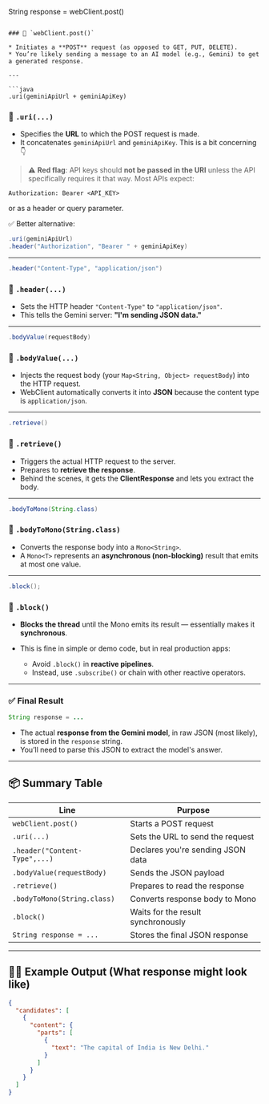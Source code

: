 String response = webClient.post()
```

### 🔹 `webClient.post()`

* Initiates a **POST** request (as opposed to GET, PUT, DELETE).
* You’re likely sending a message to an AI model (e.g., Gemini) to get a generated response.

---

```java
.uri(geminiApiUrl + geminiApiKey)
```

### 🔹 `.uri(...)`

* Specifies the **URL** to which the POST request is made.
* It concatenates `geminiApiUrl` and `geminiApiKey`. This is a bit concerning 👇

> ⚠️ **Red flag**: API keys should **not be passed in the URI** unless the API specifically requires it that way.
> Most APIs expect:

```http
Authorization: Bearer <API_KEY>
```

or as a header or query parameter.

✅ Better alternative:

```java
.uri(geminiApiUrl)
.header("Authorization", "Bearer " + geminiApiKey)
```

---

```java
.header("Content-Type", "application/json")
```

### 🔹 `.header(...)`

* Sets the HTTP header `"Content-Type"` to `"application/json"`.
* This tells the Gemini server: **"I'm sending JSON data."**

---

```java
.bodyValue(requestBody)
```

### 🔹 `.bodyValue(...)`

* Injects the request body (your `Map<String, Object> requestBody`) into the HTTP request.
* WebClient automatically converts it into **JSON** because the content type is `application/json`.

---

```java
.retrieve()
```

### 🔹 `.retrieve()`

* Triggers the actual HTTP request to the server.
* Prepares to **retrieve the response**.
* Behind the scenes, it gets the **ClientResponse** and lets you extract the body.

---

```java
.bodyToMono(String.class)
```

### 🔹 `.bodyToMono(String.class)`

* Converts the response body into a `Mono<String>`.
* A `Mono<T>` represents an **asynchronous (non-blocking)** result that emits at most one value.

---

```java
.block();
```

### 🔹 `.block()`

* **Blocks the thread** until the Mono emits its result — essentially makes it **synchronous**.
* This is fine in simple or demo code, but in real production apps:

  * Avoid `.block()` in **reactive pipelines**.
  * Instead, use `.subscribe()` or chain with other reactive operators.

---

### ✅ Final Result

```java
String response = ...
```

* The actual **response from the Gemini model**, in raw JSON (most likely), is stored in the `response` string.
* You’ll need to parse this JSON to extract the model's answer.

---

## 📦 Summary Table

| Line                          | Purpose                                |
| ----------------------------- | -------------------------------------- |
| `webClient.post()`            | Starts a POST request                  |
| `.uri(...)`                   | Sets the URL to send the request       |
| `.header("Content-Type",...)` | Declares you're sending JSON data      |
| `.bodyValue(requestBody)`     | Sends the JSON payload                 |
| `.retrieve()`                 | Prepares to read the response          |
| `.bodyToMono(String.class)`   | Converts response body to Mono<String> |
| `.block()`                    | Waits for the result synchronously     |
| `String response = ...`       | Stores the final JSON response         |

---

## 👨‍💻 Example Output (What response might look like)

```json
{
  "candidates": [
    {
      "content": {
        "parts": [
          {
            "text": "The capital of India is New Delhi."
          }
        ]
      }
    }
  ]
}
